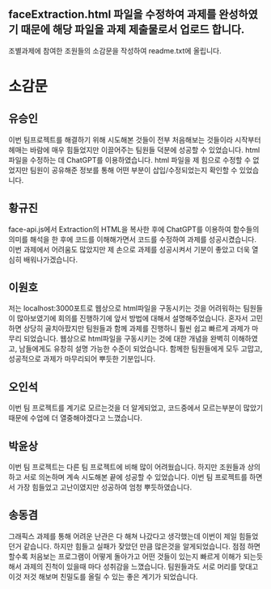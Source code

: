 ## faceExtraction.html 파일을 수정하여 과제를 완성하였기 때문에 해당 파일을 과제 제출물로서 업로드 합니다.
조별과제에 참여한 조원들의 소감문을 작성하여 readme.txt에 올립니다.

# 소감문

## 유승인
이번 팀프로젝트를 해결하기 위해 시도해본 것들이 전부 처음해보는 것들이라 시작부터 헤매는 바람에 매우 힘들었지만 이끌어주는 팀원들 덕분에 성공할 수 있었습니다. html 파일을 수정하는 데 ChatGPT를 이용하였습니다. html 파일을 제 힘으로 수정할 수 없었지만 팀원이 공유해준 정보를 통해 어떤 부분이 삽입/수정되었는지 확인할 수 있었습니다.

## 황규진
face-api.js에서 Extraction의 HTML을 복사한 후에 ChatGPT를 이용하여 함수들의 의미를 해석을 한 후에 코드를 이해해가면서 코드를 수정하여 과제를 성공시켰습니다. 이번 과제에서 어려움도 많았지만 제 손으로 과제를 성공시켜서 기분이 좋았고 더욱 열심히 배워나가겠습니다. 

## 이원호
저는 localhost:3000포트로 웹상으로 html파일을 구동시키는 것을 어려워하는 팀원들이 많아보였기에 회의를 진행하기에 앞서 방법에 대해서 설명해주었습니다. 혼자서 고민하면 상당히 골치아팠지만 팀원들과 함께 과제를 진행하니 훨씬 쉽고 빠르게 과제가 마무리 되었습니다. 웹상으로 html파일을 구동시키는 것에 대한 개념을 완벽히 이해하였고, 남들에게도 유창히 설명 가능한 수준이 되었습니다. 함께한 팀원들에게 모두 고맙고, 성공적으로 과제가 마무리되어 뿌듯한 기분입니다.

## 오인석
이번 팀 프로젝트를 계기로 모르는것을 더 알게되었고,
코드중에서 모르는부분이 많았기 때문에 수업에 더 열중해야겠다고 
느꼈습니다.

## 박윤상
이번 팀 프로젝트는 다른 팀 프로젝트에 비해 많이 어려웠습니다. 하지만 조원들과 상의하고 서로 의논하며 계속 시도해본 끝에 성공할 수 있었습니다. 이번 팀 프로젝트를 하면서 가장 힘들었고 고난이였지만 성공하여 엄청 뿌듯하였습니다.

## 송동겸
그래픽스 과제를 통해 어려운 난관은 다 해쳐 나갔다고 생각했는데 이번이 제일 힘들었던거 같습니다. 하지만 힘들고 실패가 잦았던 만큼 많은것을 알게되었습니다.
점점 하면할수록 처음보는 프로그램이 어떻게 돌아가고 어떤 것들이 있는지 빠르게 이해가 되는듯 해서 과제의 진척이 있을때 마다 성취감을 느꼈습니다.
팀원들과도 서로 머리를 맞대고 이것 저것 해보며 친밀도를 올릴 수 있는 좋은 계기가 되었습니다.
